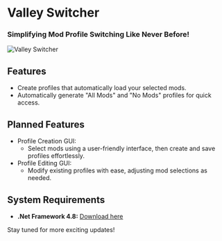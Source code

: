 # Valley Switcher
### Simplifying Mod Profile Switching Like Never Before!
![Valley Switcher](https://cdn.discordapp.com/attachments/1064134501049045002/1145440611365822566/screenshot.png)

## Features
+ Create profiles that automatically load your selected mods.
+ Automatically generate "All Mods" and "No Mods" profiles for quick access.

## Planned Features
+ Profile Creation GUI:
    - Select mods using a user-friendly interface, then create and save profiles effortlessly.
+ Profile Editing GUI:
    - Modify existing profiles with ease, adjusting mod selections as needed.

## System Requirements
+ **.Net Framework 4.8:** [Download here](https://dotnet.microsoft.com/en-us/download/dotnet-framework/thank-you/net48-web-installer)

Stay tuned for more exciting updates!

